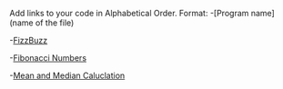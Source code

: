 Add links to your code in Alphabetical Order.
Format: -[Program name](name of the file)

-[FizzBuzz](fizz_buzz.php)

-[Fibonacci Numbers](fibonacci_numbers.php)

-[Mean and Median Caluclation](mean_median.php)